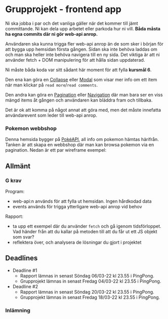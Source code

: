 
# Grupprojekt - frontend app

Ni ska jobba i par och det vanliga gäller när det kommer till jämt committande. Ni kan dela upp arbetet eller parkoda hur ni vill. **Båda måsta ha egna commits där ni gör web-api anrop.**

Användaren ska kunna trigga fler web-api anrop än de som sker i början för att bygga upp hemsidan första gången. Sidan ska inte behöva laddas om och man ska heller inte behöva navigera till en ny sida. Det viktiga är att ni använder fetch + DOM manipulering för att hålla sidan uppdaterad.

Ni måste båda koda var sitt sådant här moment för att fylla **kursmål 6**.

Den ena kan göra en [Collapse](https://getbootstrap.com/docs/5.1/components/collapse/) eller [Modal](https://getbootstrap.com/docs/5.0/components/modal/) som visar mer info om ett item när man klickar på `read more`/`read comments`.

Den andra kan göra en [Pagination](https://getbootstrap.com/docs/5.1/components/pagination/) eller [Navigation](https://getbootstrap.com/docs/5.0/components/navs-tabs/#vertical) där man bara ser en viss mängd items åt gången och användaren kan bläddra fram och tillbaka.

Det är ok att komma på något annat att göra med, men det måste innefatta användarevent som leder till web-api anrop.

### Pokemon webbshop

Denna hemsida bygger på [PokéAPI](https://pokeapi.co/), all info om pokemon hämtas härifrån. Tanken är att skapa en webbshop där man kan browsa pokemon via en pagination. Nedan är ett par wireframe exempel:

## Allmänt

### G krav

Program:
- web-api:n används för att fylla ut hemsidan. Ingen hårdkodad data
- events används för trigga ytterligare web-api anrop vid behov

Rapport:
- ta upp ett exempel där du använder `fetch` och gå igenom tidsförloppet. Vad händer från att du kallar på metoden till att du får ut ett JS objekt som svar?
- reflektera över, och analysera de lösningar du gjort i projektet

## Deadlines

- Deadline #1 
  - Rapport lämnas in senast Söndag 06/03-22 kl 23.55 i PingPong.
  - Grupprojekt lämnas in senast Fredag 04/03-22 kl 23.55 i PingPong.
- Deadline #2
  - Rapport lämnas in senast Söndag 20/03-22 kl 23.55 i PingPong.
  - Grupprojekt lämnas in senast Fredag 18/03-22 kl 23.55 i PingPong.

### Inlämning

